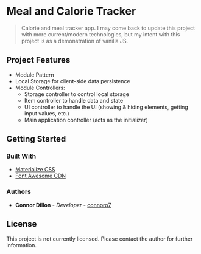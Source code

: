 # Meal and Calorie Tracker

> Calorie and meal tracker app.
> I may come back to update this project with more current/modern technologies, but my intent with this project is as a demonstration of vanilla JS.

## Project Features

- Module Pattern
- Local Storage for client-side data persistence
- Module Controllers:
  - Storage controller to control local storage
  - Item controller to handle data and state
  - UI controller to handle the UI (showing & hiding elements, getting input values, etc.)
  - Main application controller (acts as the initializer)

## Getting Started

### Built With

- [Materialize CSS](https://materializecss.com/getting-started.html)
- [Font Awesome CDN](https://www.bootstrapcdn.com/fontawesome/)

<!-- ### Additional Documentation

TBD

### Prerequisites

TBD

## Running the Tests

TBD

### Linting

TBD

### Unit Tests

TBD

### End to End

TBD

### Deployment

TBD

## Contributing

Please read [CONTRIBUTING.md](https://github.com) for details on our code of conduct, and the process for submitting pull requests.

### Versioning

TBD -->

### Authors

- **Connor Dillon** - _Developer_ - [connoro7](https://github.com/connoro7)

## License

This project is not currently licensed. Please contact the author for further information.
